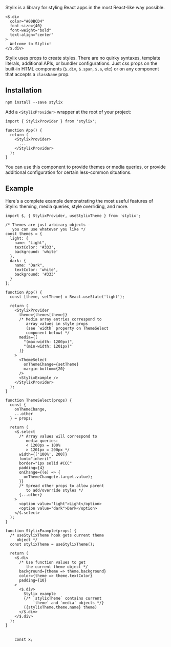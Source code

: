 Stylix is a library for styling React apps in the most React-like way possible.

```tsx-render
<$.div
  color="#00BCD4"
  font-size={40}
  font-weight="bold"
  text-align="center"
>
  Welcome to Stylix!
</$.div>
```

Stylix uses props to create styles. There are no quirky syntaxes, template literals, additional APIs, or bundler configurations. Just css props on the built-in HTML components (`$.div`, `$.span`, `$.a`, etc) or on any component that accepts a `className` prop.

## Installation

```
npm install --save stylix
```

Add a `<StylixProvider>` wrapper at the root of your project:

```tsx
import { StylixProvider } from 'stylix';

function App() {
  return (
    <StylixProvider>
      ...
    </StylixProvider>
  );
}
```

You can use this component to provide themes or media queries, or provide additional configuration for certain less-common situations.

## Example

Here's a complete example demonstrating the most useful features of Stylix: theming, media queries, style overriding, and more.

```tsx-app
import $, { StylixProvider, useStylixTheme } from 'stylix';

/* Themes are just arbirary objects -
   you can use whatever you like */
const themes = {
  light: {
    name: "Light",
    textColor: '#333',
    background: 'white'
  },
  dark: {
    name: "Dark",
    textColor: 'white',
    background: '#333'
  }
};

function App() {
  const [theme, setTheme] = React.useState('light');
  
  return (
    <StylixProvider
      theme={themes[theme]}
      /* Media array entries correspond to
         array values in style props
         (see `width` property on ThemeSelect
         component below) */
      media={[
        "(max-width: 1200px)",
        "(min-width: 1201px)"
      ]}
    >
      <ThemeSelect 
        onThemeChange={setTheme} 
        margin-bottom={20} 
      />
      <StylixExample />
    </StylixProvider>
  );
}

function ThemeSelect(props) {
  const {
    onThemeChange,
    ...other
  } = props;
  
  return (
    <$.select 
      /* Array values will correspond to 
         media queries:
         < 1200px = 100%
         > 1201px = 200px */
      width={['100%', 200]}
      font="inherit"
      border="1px solid #CCC"
      padding={4}
      onChange={(e) => {
        onThemeChange(e.target.value);
      }}
      /* Spread other props to allow parent
         to add/override styles */
      {...other}
    >
      <option value="light">Light</option>
      <option value="dark">Dark</option>
    </$.select>
  );
}

function StylixExample(props) {
  /* useStylixTheme hook gets current theme 
     object */
  const stylixTheme = useStylixTheme();
  
  return (
    <$.div 
      /* Use function values to get 
         the current theme object */
      background={theme => theme.background} 
      color={theme => theme.textColor}
      padding={10}
    >
      <$.div>
        Stylix example 
        {/* `stylixTheme` contains current 
            `theme` and `media` objects */}
        ({stylixTheme.theme.name} theme)
      </$.div>
    </$.div>
  );
}
```

<pre>
  <code className="language-tsx editable column">
    const x;
  </code>
</pre>
